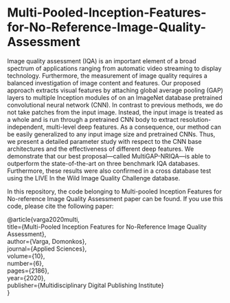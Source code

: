 # Multi-Pooled-Inception-Features-for-No-Reference-Image-Quality-Assessment
Image quality assessment (IQA) is an important element of a broad spectrum of applications ranging from automatic video streaming to display technology. Furthermore, the measurement of image quality requires a balanced investigation of image content and features. Our proposed approach extracts visual features by attaching global average pooling (GAP) layers to multiple Inception modules of on an ImageNet database pretrained convolutional neural network (CNN). In contrast to previous methods, we do not take patches from the input image. Instead, the input image is treated as a whole and is run through a pretrained CNN body to extract resolution-independent, multi-level deep features. As a consequence, our method can be easily generalized to any input image size and pretrained CNNs. Thus, we present a detailed parameter study with respect to the CNN base architectures and the effectiveness of different deep features. We demonstrate that our best proposal—called MultiGAP-NRIQA—is able to outperform the state-of-the-art on three benchmark IQA databases. Furthermore, these results were also confirmed in a cross database test using the LIVE In the Wild Image Quality Challenge database.

In this repository, the code belonging to Multi-pooled Inception Features for No-reference Image Quality Assessment paper can be found. If you use this code, please cite the following paper:

@article{varga2020multi,<br/>
  title={Multi-Pooled Inception Features for No-Reference Image Quality Assessment},<br/>
  author={Varga, Domonkos},<br/>
  journal={Applied Sciences},<br/>
  volume={10},<br/>
  number={6},<br/>
  pages={2186},<br/>
  year={2020},<br/>
  publisher={Multidisciplinary Digital Publishing Institute}<br/>
}

